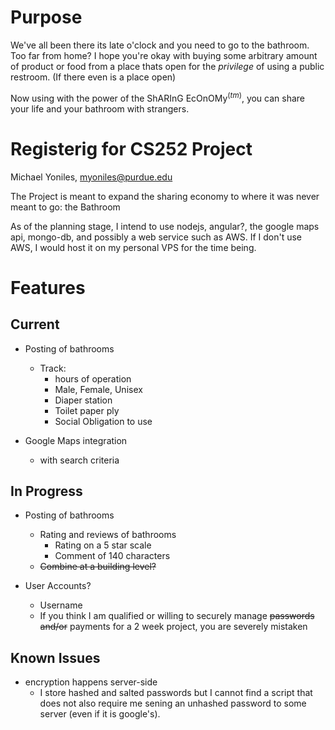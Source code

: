 # Purpose

We've all been there its late o'clock and you need to go to the bathroom.
Too far from home?
I hope you're okay with buying some arbitrary amount of product or food from a place thats open for the *privilege* of using a public restroom.
(If there even is a place open)

Now using with the power of the ShARInG EcOnOMy$^{(tm)}$, you can share your life and your bathroom with strangers.

# Registerig for CS252 Project

Michael Yoniles, myoniles@purdue.edu

The Project is meant to expand the sharing economy to where it was never meant to go: the Bathroom

As of the planning stage, I intend to use nodejs, angular?, the google maps api, mongo-db, and possibly a web service such as AWS. If I don't use AWS, I would host it on my personal VPS for the time being.

# Features

## Current

- Posting of bathrooms
	- Track:
		- hours of operation
		- Male, Female, Unisex
		- Diaper station
		- Toilet paper ply
		- Social Obligation to use

- Google Maps integration
	- with search criteria

## In Progress

- Posting of bathrooms
	- Rating and reviews of bathrooms
		- Rating on a 5 star scale
		- Comment of 140 characters
	- ~~Combine at a building level?~~

- User Accounts?
	- Username
	- If you think I am qualified or willing to securely manage ~~passwords and/or~~ payments for a 2 week project, you are severely mistaken

## Known Issues

- encryption happens server-side
	- I store hashed and salted passwords but I cannot find a script that does not also require me sening an unhashed password to some server (even if it is google's).

